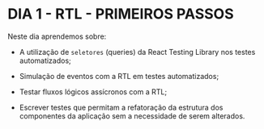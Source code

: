 #  DIA 1 - RTL - PRIMEIROS PASSOS

Neste dia aprendemos sobre:

* A utilização de `seletores` (queries) da React Testing Library nos testes automatizados;

* Simulação de eventos com a RTL em testes automatizados;

* Testar fluxos lógicos assícronos com a RTL;

* Escrever testes que permitam a refatoração da estrutura dos componentes da aplicação sem a necessidade de serem alterados.